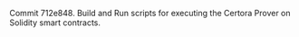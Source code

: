 Commit 712e848.                    Build and Run scripts for executing the Certora Prover on Solidity smart contracts.